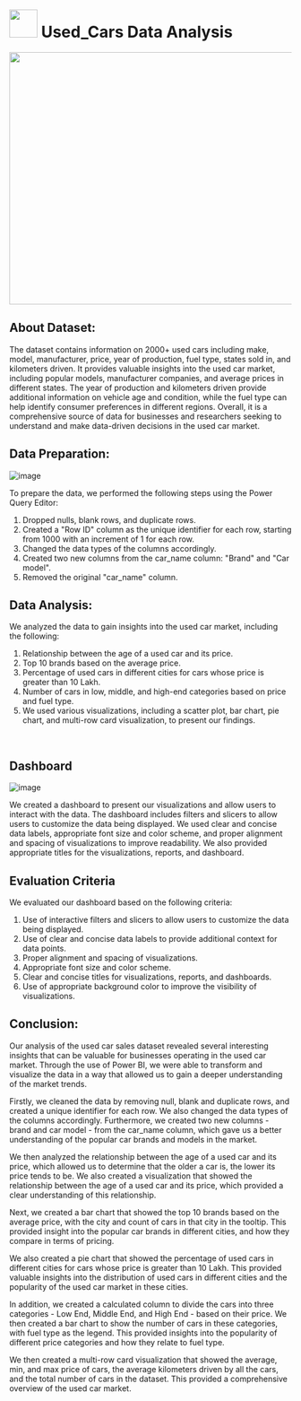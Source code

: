 # <img src=https://user-images.githubusercontent.com/55955478/235950162-278285a3-c76c-4bee-b4ef-a6520f7abb9b.gif height=50 width=50> Used_Cars Data Analysis 
<img src=https://user-images.githubusercontent.com/55955478/235955988-9066d563-d7d3-403e-98f3-88291d691c44.jpeg height=450 width=1200>


## About Dataset:

The dataset contains information on 2000+ used cars including make, model, manufacturer, price, year of production, fuel type, states sold in, and kilometers driven. It provides valuable insights into the used car market, including popular models, manufacturer companies, and average prices in different states. The year of production and kilometers driven provide additional information on vehicle age and condition, while the fuel type can help identify consumer preferences in different regions. Overall, it is a comprehensive source of data for businesses and researchers seeking to understand and make data-driven decisions in the used car market.
<br>

## Data Preparation:

![image](https://user-images.githubusercontent.com/55955478/235958792-3a011c22-38f9-4a93-a6d8-343362db1c34.png)

To prepare the data, we performed the following steps using the Power Query Editor:
  1. Dropped nulls, blank rows, and duplicate rows.
  2. Created a "Row ID" column as the unique identifier for each row, starting from 1000 with an increment of 1 for each row.
  3. Changed the data types of the columns accordingly.
  4. Created two new columns from the car_name column: "Brand" and "Car model".
  5. Removed the original "car_name" column.

## Data Analysis:
We analyzed the data to gain insights into the used car market, including the following:
  1. Relationship between the age of a used car and its price.
  2. Top 10 brands based on the average price.
  3. Percentage of used cars in different cities for cars whose price is greater than 10 Lakh.
  4. Number of cars in low, middle, and high-end categories based on price and fuel type.
  5. We used various visualizations, including a scatter plot, bar chart, pie chart, and multi-row card visualization, to present our findings.
<br>

## Dashboard

![image](https://user-images.githubusercontent.com/55955478/235959748-d8f1d243-0362-4e67-880d-b21fba7aa149.png)

We created a dashboard to present our visualizations and allow users to interact with the data. The dashboard includes filters and slicers to allow users to customize the data being displayed. We used clear and concise data labels, appropriate font size and color scheme, and proper alignment and spacing of visualizations to improve readability. We also provided appropriate titles for the visualizations, reports, and dashboard.
<br>

## Evaluation Criteria
We evaluated our dashboard based on the following criteria:
  1. Use of interactive filters and slicers to allow users to customize the data being displayed.
  2. Use of clear and concise data labels to provide additional context for data points.
  3. Proper alignment and spacing of visualizations.
  4. Appropriate font size and color scheme.
  5. Clear and concise titles for visualizations, reports, and dashboards.
  6. Use of appropriate background color to improve the visibility of visualizations.

## Conclusion:
Our analysis of the used car sales dataset revealed several interesting insights that can be valuable for businesses operating in the used car market. Through the use of Power BI, we were able to transform and visualize the data in a way that allowed us to gain a deeper understanding of the market trends.

Firstly, we cleaned the data by removing null, blank and duplicate rows, and created a unique identifier for each row. We also changed the data types of the columns accordingly. Furthermore, we created two new columns - brand and car model - from the car_name column, which gave us a better understanding of the popular car brands and models in the market.

We then analyzed the relationship between the age of a used car and its price, which allowed us to determine that the older a car is, the lower its price tends to be. We also created a visualization that showed the relationship between the age of a used car and its price, which provided a clear understanding of this relationship.

Next, we created a bar chart that showed the top 10 brands based on the average price, with the city and count of cars in that city in the tooltip. This provided insight into the popular car brands in different cities, and how they compare in terms of pricing.

We also created a pie chart that showed the percentage of used cars in different cities for cars whose price is greater than 10 Lakh. This provided valuable insights into the distribution of used cars in different cities and the popularity of the used car market in these cities.

In addition, we created a calculated column to divide the cars into three categories - Low End, Middle End, and High End - based on their price. We then created a bar chart to show the number of cars in these categories, with fuel type as the legend. This provided insights into the popularity of different price categories and how they relate to fuel type.

We then created a multi-row card visualization that showed the average, min, and max price of cars, the average kilometers driven by all the cars, and the total number of cars in the dataset. This provided a comprehensive overview of the used car market.
